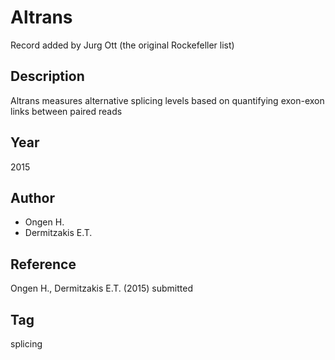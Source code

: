 # Altrans
Record added by Jurg Ott (the original Rockefeller list)

## Description
Altrans measures alternative splicing levels based on quantifying exon-exon links between paired reads

## Year
2015

## Author
* Ongen H.
* Dermitzakis E.T.

## Reference
Ongen H., Dermitzakis E.T. (2015) submitted

## Tag
splicing